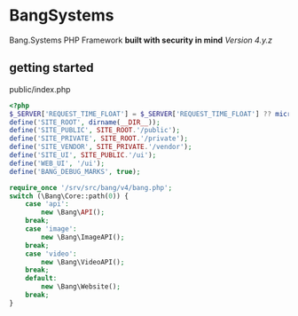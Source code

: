 # BangSystems
Bang.Systems PHP Framework 
**built with security in mind** 
_Version 4.y.z_ 


## getting started
public/index.php
```php
<?php
$_SERVER['REQUEST_TIME_FLOAT'] = $_SERVER['REQUEST_TIME_FLOAT'] ?? microtime(1); # benchmark
define('SITE_ROOT', dirname(__DIR__));
define('SITE_PUBLIC', SITE_ROOT.'/public');
define('SITE_PRIVATE', SITE_ROOT.'/private');
define('SITE_VENDOR', SITE_PRIVATE.'/vendor');
define('SITE_UI', SITE_PUBLIC.'/ui');
define('WEB_UI', '/ui');
define('BANG_DEBUG_MARKS', true);

require_once '/srv/src/bang/v4/bang.php';
switch (\Bang\Core::path(0)) {
	case 'api':
		new \Bang\API();
	break;
	case 'image':
		new \Bang\ImageAPI();
	break;
	case 'video':
		new \Bang\VideoAPI();
	break;
	default:
		new \Bang\Website();
	break;
}
```
